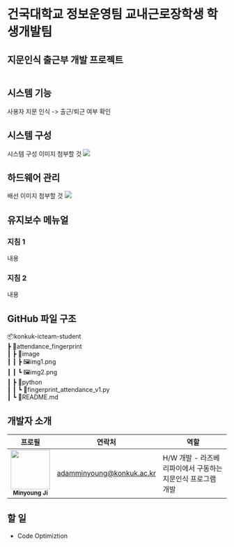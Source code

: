# 건국대학교 정보운영팀 교내근로장학생 학생개발팀

## 지문인식 출근부 개발 프로젝트

</div>
<div align="center"><img src="https://github.com/konkuk-icteam-student/attendance_fingerprint/assets/107067111/cb9ff888-73f9-4ef8-9a3b-5401bdbf8805" alt=""/></div>

## 시스템 기능

사용자 지문 인식 -> 출근/퇴근 여부 확인

## 시스템 구성

시스템 구성 이미지 첨부할 것
![](./imgs/system_config.png)

## 하드웨어 관리

배선 이미지 첨부할 것
![](./imgs/hardware_diagram.png)

## 유지보수 메뉴얼

### 지침 1

내용

### 지침 2

내용

## GitHub 파일 구조

📦konkuk-icteam-student <br/>
 ┣ 📂attendance_fingerprint <br/>
 ┃ ┣ 📂image <br/>
 ┃ ┃ ┣ 🖼️img1.png <br/>
 ┃ ┃ ┗ 🖼️img2.png <br/>
 ┃ ┣ 📂python <br/>
 ┃ ┃ ┗ 📜fingerprint_attendance_v1.py <br/>
 ┃ ┗ 📜README.md

## 개발자 소개

| 프로필 | 연락처 | 역할 |
| ------ | ------ |------ |
| <div align="center"><img src="https://github.com/ESWContest-A2B2/2023ESWContest/assets/141810581/dd8736d0-a3ea-4dae-8b10-202b5c2a2855" width="90px;" alt=""/><br/><sub><b>Minyoung Ji</b><sub></a></div> | <div align="center">adamminyoung@konkuk.ac.kr | H/W 개발 - 라즈베리파이에서 구동하는 지문인식 프로그램 개발 |

## 할 일

- Code Optimiztion

